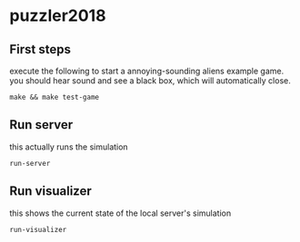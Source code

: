 # puzzler2018

## First steps
execute the following to start a annoying-sounding aliens example game. you should hear sound and see a black box, which will automatically close.
```
make && make test-game
```

## Run server
this actually runs the simulation
```
run-server
```

## Run visualizer
this shows the current state of the local server's simulation
```
run-visualizer
```
